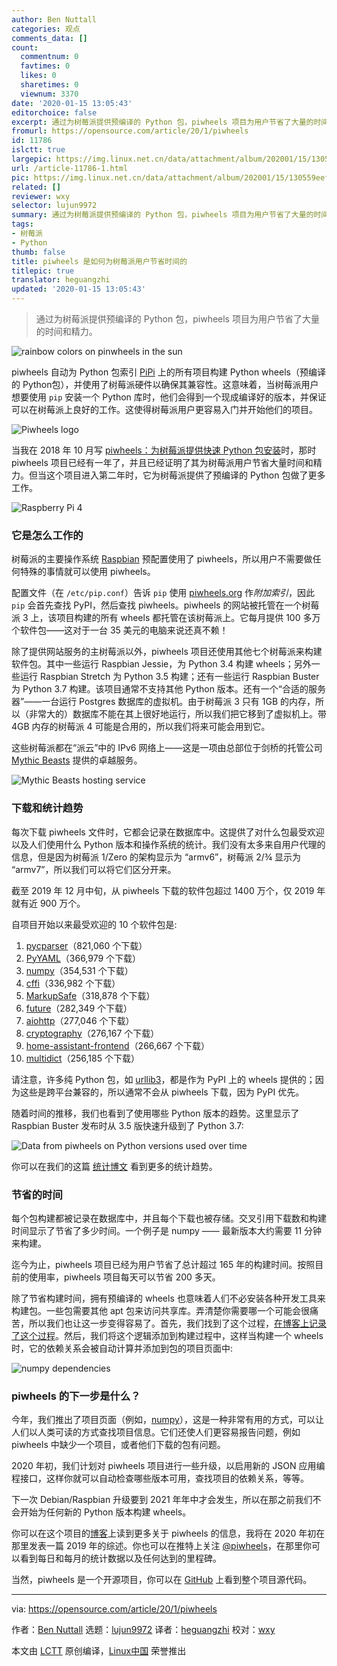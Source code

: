```yaml
---
author: Ben Nuttall
categories: 观点
comments_data: []
count:
  commentnum: 0
  favtimes: 0
  likes: 0
  sharetimes: 0
  viewnum: 3370
date: '2020-01-15 13:05:43'
editorchoice: false
excerpt: 通过为树莓派提供预编译的 Python 包，piwheels 项目为用户节省了大量的时间和精力。
fromurl: https://opensource.com/article/20/1/piwheels
id: 11786
islctt: true
largepic: https://img.linux.net.cn/data/attachment/album/202001/15/130559eef6f6e11w3cyecu.png
url: /article-11786-1.html
pic: https://img.linux.net.cn/data/attachment/album/202001/15/130559eef6f6e11w3cyecu.png.thumb.jpg
related: []
reviewer: wxy
selector: lujun9972
summary: 通过为树莓派提供预编译的 Python 包，piwheels 项目为用户节省了大量的时间和精力。
tags:
- 树莓派
- Python
thumb: false
title: piwheels 是如何为树莓派用户节省时间的
titlepic: true
translator: heguangzhi
updated: '2020-01-15 13:05:43'
---
```



> 
> 通过为树莓派提供预编译的 Python 包，piwheels 项目为用户节省了大量的时间和精力。
> 
> 
> 


![rainbow colors on pinwheels in the sun](/data/attachment/album/202001/15/130559eef6f6e11w3cyecu.png "rainbow colors on pinwheels in the sun")


piwheels 自动为 Python 包索引 [PiPi](https://pypi.org/) 上的所有项目构建 Python wheels（预编译的 Python包），并使用了树莓派硬件以确保其兼容性。这意味着，当树莓派用户想要使用 `pip` 安装一个 Python 库时，他们会得到一个现成编译好的版本，并保证可以在树莓派上良好的工作。这使得树莓派用户更容易入门并开始他们的项目。


![Piwheels logo](/data/attachment/album/202001/15/130602uqi3h3dccmywaize.png "Piwheels logo")


当我在 2018 年 10 月写 [piwheels：为树莓派提供快速 Python 包安装](https://opensource.com/article/18/10/piwheels-python-raspberrypi)时，那时 piwheels 项目已经有一年了，并且已经证明了其为树莓派用户节省大量时间和精力。但当这个项目进入第二年时，它为树莓派提供了预编译的 Python 包做了更多工作。


![Raspberry Pi 4](/data/attachment/album/202001/15/130617kaq1wl5dtkbtbk93.jpg "Raspberry Pi 4")


### 它是怎么工作的


树莓派的主要操作系统 [Raspbian](https://www.raspberrypi.org/downloads/raspbian/) 预配置使用了 piwheels，所以用户不需要做任何特殊的事情就可以使用 piwheels。


配置文件（在 `/etc/pip.conf`）告诉 `pip` 使用 [piwheels.org](http://piwheels.org) 作*附加索引*，因此 `pip` 会首先查找 PyPI，然后查找 piwheels。piwheels 的网站被托管在一个树莓派 3 上，该项目构建的所有 wheels 都托管在该树莓派上。它每月提供 100 多万个软件包——这对于一台 35 美元的电脑来说还真不赖！


除了提供网站服务的主树莓派以外，piwheels 项目还使用其他七个树莓派来构建软件包。其中一些运行 Raspbian Jessie，为 Python 3.4 构建 wheels；另外一些运行 Raspbian Stretch 为 Python 3.5 构建；还有一些运行 Raspbian Buster 为 Python 3.7 构建。该项目通常不支持其他 Python 版本。还有一个“合适的服务器”——一台运行 Postgres 数据库的虚拟机。由于树莓派 3 只有 1GB 的内存，所以（非常大的）数据库不能在其上很好地运行，所以我们把它移到了虚拟机上。带 4GB 内存的树莓派 4 可能是合用的，所以我们将来可能会用到它。


这些树莓派都在“派云”中的 IPv6 网络上——这是一项由总部位于剑桥的托管公司 [Mythic Beasts](https://www.mythic-beasts.com/order/rpi) 提供的卓越服务。


![Mythic Beasts hosting service](/data/attachment/album/202001/15/130620zqgwxgwerph9x92x.png "Mythic Beasts hosting service")


### 下载和统计趋势


每次下载 piwheels 文件时，它都会记录在数据库中。这提供了对什么包最受欢迎以及人们使用什么 Python 版本和操作系统的统计。我们没有太多来自用户代理的信息，但是因为树莓派 1/Zero 的架构显示为 “armv6”，树莓派 2/¾ 显示为 “armv7”，所以我们可以将它们区分开来。


截至 2019 年 12 月中旬，从 piwheels 下载的软件包超过 1400 万个，仅 2019 年就有近 900 万个。


自项目开始以来最受欢迎的 10 个软件包是:


1. [pycparser](https://www.piwheels.org/project/pycparser)（821,060 个下载）
2. [PyYAML](https://www.piwheels.org/project/PyYAML)（366,979 个下载）
3. [numpy](https://www.piwheels.org/project/numpy)（354,531 个下载）
4. [cffi](https://www.piwheels.org/project/cffi)（336,982 个下载）
5. [MarkupSafe](https://www.piwheels.org/project/MarkupSafe)（318,878 个下载）
6. [future](https://www.piwheels.org/project/future)（282,349 个下载）
7. [aiohttp](https://www.piwheels.org/project/aiohttp)（277,046 个下载）
8. [cryptography](https://www.piwheels.org/project/cryptography)（276,167 个下载）
9. [home-assistant-frontend](https://www.piwheels.org/project/home-assistant-frontend)（266,667 个下载）
10. [multidict](https://www.piwheels.org/project/multidict)（256,185 个下载）


请注意，许多纯 Python 包，如 [urllib3](https://piwheels.org/project/urllib3/)，都是作为 PyPI 上的 wheels 提供的；因为这些是跨平台兼容的，所以通常不会从 piwheels 下载，因为 PyPI 优先。


随着时间的推移，我们也看到了使用哪些 Python 版本的趋势。这里显示了 Raspbian Buster 发布时从 3.5 版快速升级到了 Python 3.7:


![Data from piwheels on Python versions used over time](/data/attachment/album/202001/15/130622xlastfvfrr5uluoh.png "Data from piwheels on Python versions used over time")


你可以在我们的这篇 [统计博文](https://blog.piwheels.org/piwheels-stats-for-2019/) 看到更多的统计趋势。


### 节省的时间


每个包构建都被记录在数据库中，并且每个下载也被存储。交叉引用下载数和构建时间显示了节省了多少时间。一个例子是 numpy —— 最新版本大约需要 11 分钟来构建。


迄今为止，piwheels 项目已经为用户节省了总计超过 165 年的构建时间。按照目前的使用率，piwheels 项目每天可以节省 200 多天。


除了节省构建时间，拥有预编译的 wheels 也意味着人们不必安装各种开发工具来构建包。一些包需要其他 apt 包来访问共享库。弄清楚你需要哪一个可能会很痛苦，所以我们也让这一步变得容易了。首先，我们找到了这个过程，[在博客上记录了这个过程](https://blog.piwheels.org/how-to-work-out-the-missing-dependencies-for-a-python-package/)。然后，我们将这个逻辑添加到构建过程中，这样当构建一个 wheels 时，它的依赖关系会被自动计算并添加到包的项目页面中:


![numpy dependencies](/data/attachment/album/202001/15/130622zhjvhd43jxl3hkqn.png "numpy dependencies")


### piwheels 的下一步是什么？


今年，我们推出了项目页面（例如，[numpy](https://www.piwheels.org/project/numpy/)），这是一种非常有用的方式，可以让人们以人类可读的方式查找项目信息。它们还使人们更容易报告问题，例如 piwheels 中缺少一个项目，或者他们下载的包有问题。


2020 年初，我们计划对 piwheels 项目进行一些升级，以启用新的 JSON 应用编程接口，这样你就可以自动检查哪些版本可用，查找项目的依赖关系，等等。


下一次 Debian/Raspbian 升级要到 2021 年年中才会发生，所以在那之前我们不会开始为任何新的 Python 版本构建 wheels。


你可以在这个项目的[博客](https://blog.piwheels.org/)上读到更多关于 piwheels 的信息，我将在 2020 年初在那里发表一篇 2019 年的综述。你也可以在推特上关注 [@piwheels](https://twitter.com/piwheels)，在那里你可以看到每日和每月的统计数据以及任何达到的里程碑。


当然，piwheels 是一个开源项目，你可以在 [GitHub](https://github.com/piwheels/) 上看到整个项目源代码。




---


via: <https://opensource.com/article/20/1/piwheels>


作者：[Ben Nuttall](https://opensource.com/users/bennuttall) 选题：[lujun9972](https://github.com/lujun9972) 译者：[heguangzhi](https://github.com/heguangzhi) 校对：[wxy](https://github.com/wxy)


本文由 [LCTT](https://github.com/LCTT/TranslateProject) 原创编译，[Linux中国](https://linux.cn/) 荣誉推出